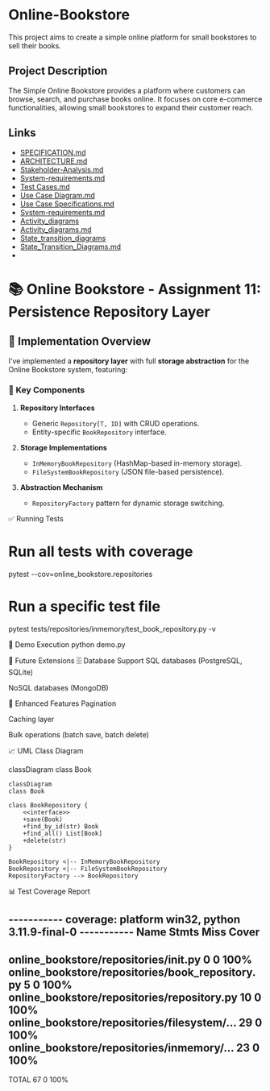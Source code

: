 # Online-Bookstore

This project aims to create a simple online platform for small bookstores to sell their books.

## Project Description

The Simple Online Bookstore provides a platform where customers can browse, search, and purchase books online. It focuses on core e-commerce functionalities, allowing small bookstores to expand their customer reach.

## Links

* [SPECIFICATION.md](SPECIFICATION.md)
* [ARCHITECTURE.md](ARCHITECTURE.md)
* [Stakeholder-Analysis.md](Stakeholder-Analysis.md)
* [System-requirements.md](System-requirements.md)
* [Test Cases.md](Test-Cases.md)
* [Use Case Diagram.md](Use-Case-Diagram.md)
* [Use Case Specifications.md](Use-Case-Specifications.md)
* [System-requirements.md](System-requirements.md)
* [Activity_diagrams](Activity_diagrams)
* [Activity_diagrams.md](Activity_diagrams.md)
* [State_transition_diagrams](State_transition_diagrams)
* [State_Transition_Diagrams.md](State_Transition_Diagrams.md)
* 

# 📚 Online Bookstore - Assignment 11: Persistence Repository Layer

## 🚀 Implementation Overview
I've implemented a **repository layer** with full **storage abstraction** for the Online Bookstore system, featuring:

### 🔑 Key Components
1. **Repository Interfaces**
   - Generic `Repository[T, ID]` with CRUD operations.
   - Entity-specific `BookRepository` interface.

2. **Storage Implementations**
   - `InMemoryBookRepository` (HashMap-based in-memory storage).
   - `FileSystemBookRepository` (JSON file-based persistence).

3. **Abstraction Mechanism**
   - `RepositoryFactory` pattern for dynamic storage switching.

✅ Running Tests
# Run all tests with coverage
pytest --cov=online_bookstore.repositories

# Run a specific test file
pytest tests/repositories/inmemory/test_book_repository.py -v

📸 Demo Execution
python demo.py

🔮 Future Extensions
🗄️ Database Support
SQL databases (PostgreSQL, SQLite)

NoSQL databases (MongoDB)

🚀 Enhanced Features
Pagination

Caching layer

Bulk operations (batch save, batch delete)

📈 UML Class Diagram

classDiagram
    class Book

    classDiagram
    class Book

    class BookRepository {
        <<interface>>
        +save(Book)
        +find_by_id(str) Book
        +find_all() List[Book]
        +delete(str)
    }

    BookRepository <|-- InMemoryBookRepository
    BookRepository <|-- FileSystemBookRepository
    RepositoryFactory --> BookRepository

📊 Test Coverage Report

----------- coverage: platform win32, python 3.11.9-final-0 -----------
Name                                               Stmts   Miss  Cover
-----------------------------------------------------------------------
online_bookstore/repositories/__init__.py              0      0   100%
online_bookstore/repositories/book_repository.py       5      0   100%
online_bookstore/repositories/repository.py           10      0   100%
online_bookstore/repositories/filesystem/...          29      0   100%
online_bookstore/repositories/inmemory/...            23      0   100%
-----------------------------------------------------------------------
TOTAL                                                  67      0   100%
